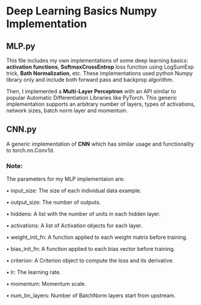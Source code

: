 # Deep Learning Basics Numpy Implementation

## MLP.py
This file includes my own implementations of some deep learning basics: **activation functions**, **SoftmaxCrossEntrop** loss function using LogSumExp trick, **Bath Normalization**, etc. These implementations used python Numpy library only and include both forward pass and backprop algorithm. 

Then, I implemented a **Multi-Layer Perceptron** with an API similar to popular Automatic Differentiation Libraries like PyTorch. This generic implementation supports an arbitrary number of layers, types of activations, network sizes, batch norm layer and momentum.

## CNN.py
A generic implementation of **CNN** which has similar usage and functionality to torch.nn.Conv1d.

### Note:
The parameters for my MLP implementaion are:

• input_size: The size of each individual data example.

• output_size: The number of outputs.

• hiddens: A list with the number of units in each hidden layer.

• activations: A list of Activation objects for each layer.

• weight_init_fn: A function applied to each weight matrix before training.

• bias_init_fn: A function applied to each bias vector before training.

• criterion: A Criterion object to compute the loss and its derivative.

• lr: The learning rate.

• momentum: Momentum scale.

• num_bn_layers: Number of BatchNorm layers start from upstream.


